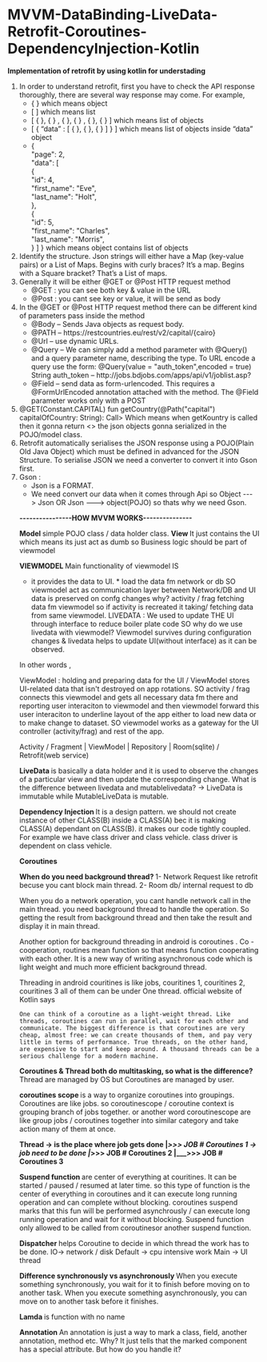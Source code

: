 # MVVM-DataBinding-LiveData-Retrofit-Coroutines-DependencyInjection-Kotlin

<b>Implementation of retrofit by using kotlin for understading </b>
<br>
<ol type="1">
<li>
In order to understand retrofit, first you have to check the API response thoroughly, there are several way response may come. For example,<br>
<ul>
<li>
  {  }  which means object<br>
</li>
<li>
  [  ] which means list <br>
  </li>
  <li>
  [ { },  { } , { },  { } , { },  { } ] which means list of objects<br>
  </li>
  <li>
[ { “data”  :  [ { }, { },  { } ]  } ] which means list of objects inside “data” object<br>
<li>
{<br>
    "page": 2,<br>
    "data": [<br>
        {<br>
            "id": 4,<br>
            "first_name": "Eve",<br>
            "last_name": "Holt",<br>
            },<br>
        {<br>
            "id": 5,<br>
            "first_name": "Charles",<br>
            "last_name": "Morris",<br>
          }
    ]
    } which means object contains list of objects 
</ul>
</li>
</li>
<Li>
  Identify the structure. Json strings will either have a Map (key-value pairs) or a List of Maps.
  Begins with curly braces? It’s a map. 
Begins with a Square bracket? That’s a List of maps.
<li>
Generally it will be either @GET or @Post HTTP request method
  <ul>
<li>
@GET : you can see both key & value in the URL
  </li>
    <li>
@Post : you cant see key or value, it will be send as body
      </li></ul>
</li>
<li>
In the @GET or @Post HTTP request method there can be different kind of parameters pass inside the method
<ul>
<li>
@Body – Sends Java objects as request body.
</li>
<li>
@PATH – https://restcountries.eu/rest/v2/capital/{cairo}
</li>
<li>
@Url – use dynamic URLs.
</li>
<li>
@Query – We can simply add a method parameter with @Query() and a query parameter name, describing the type. To URL encode a query use the form: @Query(value = "auth_token",encoded = true) String auth_token – http://jobs.bdjobs.com/apps/api/v1/joblist.asp?
</li>
<li>
@Field – send data as form-urlencoded. This requires a @FormUrlEncoded annotation attached with the method. The @Field parameter works only with a POST
</li>
</ul>
</li>
<li>
@GET(Constant.CAPITAL)
    fun getCountry(@Path("capital") capitalOfCountry: String): Call<List<Country>>
Which means when getKountry is called then it gonna return <<list of country : it should be a pojo class >> the json objects gonna serialized in the POJO/model class.
</li>
<li>
Retrofit automatically serialises the JSON response using a POJO(Plain Old Java Object) which must be defined in advanced for the JSON Structure. To serialise JSON we need a converter to convert it into Gson first. 
</li>
<li>
Gson : <ul>
<li>
Json is a FORMAT.
  </li>
<li>
We need convert our data when it comes through Api so
Object ---> Json OR Json ---> object(POJO) so thats why we need Gson.
  </li>
  </ul>
  
 <b> ----------------HOW MVVM WORKS--------------- </b>

<b> Model </b>
simple POJO class / data holder class.
<b> View </b>
It just contains the UI which means its just act as dumb so Business logic should be part of viewmodel

<b> VIEWMODEL </b>
Main functionality of viewmodel IS 
* it provides the data to UI. * load the data fm network or db SO viewmodel act as communication layer between Network/DB and UI data is preserved on confg changes why? activity / frag fetching data fm viewmodel so if activity is recreated it taking/ fetching data from same viewmodel. LIVEDATA : We used to update THE UI through interface to reduce boiler plate code SO why do we use livedata with viewmodel? Viewmodel survives during configuration changes & livedata helps to update UI(without interface) as it can be observed.

In other words ,

ViewModel : holding and preparing data for the UI / ViewModel stores UI-related data that isn't destroyed on app rotations. SO activity / frag connects this viewmodel and gets all necessary data fm there and reporting user interaciton to viewmodel and then viewmodel forward this user interaciton to underline layout of the app either to load new data or to make change to dataset. SO viewmodel works as a gateway for the UI controller (activity/frag) and rest of the app.


Activity / Fragment
		|
	ViewModel
		|
	Repository
		|
Room(sqlite) / Retrofit(web service)





<b> LiveData </b>
is basically a data holder and it is used to observe the changes of a particular view and then update the corresponding change. What is the difference between livedata and mutablelivedata? -> LiveData is immutable while MutableLiveData is mutable.


<b> Dependency Injection </b>
It is a design pattern. we should not create instance of other CLASS(B) inside a CLASS(A) bec it is making CLASS(A) dependant on CLASS(B). it makes our code tightly coupled. For example we have class driver and class vehicle. class driver is dependent on class vehicle.

<b> Coroutines </b>

<b> When do you need background thread? </b>
1- Network Request like retrofit becuse you cant block main thread.
2- Room db/ internal request to db

When you do a network operation, you cant handle network call in the main thread. you need background thread to handle the operation. So getting the result from background thread  and then take the result and display it in main thread.

Another option for background threading in android is coroutines . Co - cooperation, routines mean function so that means function cooperating  with each other. It is a new way of writing asynchronous code which is light weight and much more efficient background thread. 

Threading in android couritines is like jobs, couritines 1, couritines 2, couritines 3 all of them can be under One thread. 
official website of Kotlin says

	One can think of a coroutine as a light-weight thread. Like threads, coroutines can run in parallel, wait for each other and communicate. The biggest difference is that coroutines are very cheap, almost free: we can create thousands of them, and pay very little in terms of performance. True threads, on the other hand, are expensive to start and keep around. A thousand threads can be a serious challenge for a modern machine.
	
	
<b> Coroutines & Thread both do multitasking, so what is the difference? </b>
Thread are managed by OS but Coroutines are managed by user.

<b> coroutines scope </b>
is a way to organize coroutines into groupings.  Coroutines are like jobs. so coroutinescope / coroutine context is grouping branch of jobs together. or another word coroutinescope  are like group jobs / coroutines together into similar category and take action many of them at once. 

<b> Thread -> is the place where job gets done
|___>>> JOB # Coroutines 1  -> job need to be done
|___>>> JOB # Coroutines 2 
|___>>> JOB # Coroutines 3
	</b>

<b> Suspend function </b>
are center of everything at couritines. It can be started / paused / resumed at later time. so this type of function is the center of everything in coroutines and it can execute long running operation and can complete without blocking. coroutines suspend marks that this fun will be performed asynchrously / can execute long running operation and wait for it without blocking. Suspend function only allowed to be called from coroutinesor another suspend function. 

<b> Dispatcher </b>
helps Coroutine to decide in which thread the work has to be done.
IO-> network / disk
Default -> cpu intensive work
Main -> UI thread

<b> Difference synchronously vs asynchronously </b>
When you execute something synchronously, you wait for it to finish before moving on to another task. When you execute something asynchronously, you can move on to another task before it finishes.

<b> Lamda </b>
is function with no name

<b> Annotation </b>
An annotation is just a way to mark a class, field, another annotation, method etc. Why? It just tells that the marked component has a special attribute. But how do you handle it?
       
</ol>

